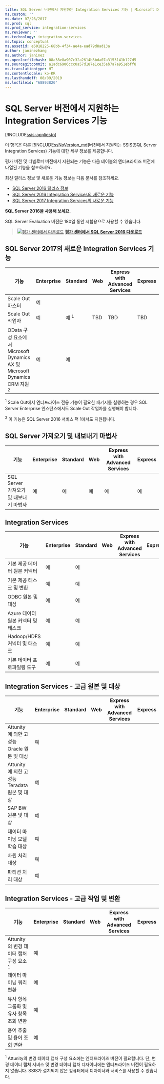 ```yaml
---
title: SQL Server 버전에서 지원하는 Integration Services 기능 | Microsoft Docs
ms.custom: ''
ms.date: 07/26/2017
ms.prod: sql
ms.prod_service: integration-services
ms.reviewer: ''
ms.technology: integration-services
ms.topic: conceptual
ms.assetid: e5018225-68bb-4f34-ae4a-ead79d8ad13a
author: janinezhang
ms.author: janinez
ms.openlocfilehash: 08a38e8a907c32a2614b3bda07a3153141b127d5
ms.sourcegitcommit: a1adc6906ccc0a57d187e1ce35ab7a7a951ebff8
ms.translationtype: HT
ms.contentlocale: ko-KR
ms.lasthandoff: 08/09/2019
ms.locfileid: "68893820"
---
```

# <a name="integration-services-features-supported-by-the-editions-of-sql-server"></a>SQL Server 버전에서 지원하는 Integration Services 기능

[!INCLUDE[ssis-appliesto](../includes/ssis-appliesto-ssvrpluslinux-asdb-asdw-xxx.md)]


 이 항목은 다른 [!INCLUDE[ssNoVersion_md](../includes/ssnoversion-md.md)]버전에서 지원되는 SSIS(SQL Server Integration Services) 기능에 대한 세부 정보를 제공합니다.  

평가 버전 및 디벨로퍼 버전에서 지원되는 기능은 다음 테이블의 엔터프라이즈 버전에 나열된 기능을 참조하세요.
  
최신 릴리스 정보 및 새로운 기능 정보는 다음 문서를 참조하세요.
-   [SQL Server 2016 릴리스 정보](../sql-server/sql-server-2016-release-notes.md)
-   [SQL Server 2016 Integration Services의 새로운 기능](../integration-services/what-s-new-in-integration-services-in-sql-server-2016.md)
-   [SQL Server 2017 Integration Services의 새로운 기능](../integration-services/what-s-new-in-integration-services-in-sql-server-2017.md)
    
**SQL Server 2016을 사용해 보세요.**    

SQL Server Evaluation 버전은 180일 동안 시험용으로 사용할 수 있습니다.  
    
> [![평가 센터에서 다운로드](https://docs.microsoft.com/analysis-services/analysis-services/media/download.png)](https://www.microsoft.com/evalcenter/evaluate-sql-server-2016) **[평가 센터에서 SQL Server 2016 다운로드](https://www.microsoft.com/evalcenter/evaluate-sql-server-2016)**    
    
## <a name="ISNew"></a>SQL Server 2017의 새로운 Integration Services 기능
  
|기능|Enterprise|Standard|Web|Express with Advanced Services|Express|  
|-------------|----------------|--------------|---------|------------------------------------|------------------------|  
|Scale Out 마스터|예|||||
|Scale Out 작업자|예|예 <sup>1</sup>|TBD|TBD|TBD|
|OData 구성 요소에서 Microsoft Dynamics AX 및 Microsoft Dynamics CRM 지원 <sup>2</sup>|예|예||||

<sup>1</sup> Scale Out에서 엔터프라이즈 전용 기능이 필요한 패키지를 실행하는 경우 SQL Server Enterprise 인스턴스에서도 Scale Out 작업자를 실행해야 합니다.

<sup>2</sup> 이 기능은 SQL Server 2016 서비스 팩 1에서도 지원됩니다.

## <a name="IEWiz"></a> SQL Server 가져오기 및 내보내기 마법사

|기능|Enterprise|Standard|Web|Express with Advanced Services|Express|  
|-------------|----------------|--------------|---------|------------------------------------|------------------------|  
|SQL Server 가져오기 및 내보내기 마법사|예|예|예|예|예|  

## <a name="IS"></a> Integration Services  
  
|기능|Enterprise|Standard|Web|Express with Advanced Services|Express|  
|-------------|----------------|--------------|---------|------------------------------------|------------------------|  
|기본 제공 데이터 원본 커넥터|예|예|||| 
|기본 제공 태스크 및 변환|예|예||||  
|ODBC 원본 및 대상 |예|예|||| 
|Azure 데이터 원본 커넥터 및 태스크|예|예||||  
|Hadoop/HDFS 커넥터 및 태스크|예|예||||  
|기본 데이터 프로파일링 도구|예|예|||| 

## <a name="ISAA"></a> Integration Services - 고급 원본 및 대상  
  
|기능|Enterprise|Standard|Web|Express with Advanced Services|Express|  
|-------------|----------------|--------------|---------|------------------------------------|------------------------|  
|Attunity에 의한 고성능 Oracle 원본 및 대상|예|||||  
|Attunity에 의한 고성능 Teradata 원본 및 대상|예|||||  
|SAP BW 원본 및 대상|예|||||  
|데이터 마이닝 모델 학습 대상|예|||||  
|차원 처리 대상|예|||||  
|파티션 처리 대상|예|||||  
  
## <a name="ISAT"></a> Integration Services - 고급 작업 및 변환  
  
|기능|Enterprise|Standard|Web|Express with Advanced Services|Express|  
|-------------|----------------|--------------|---------|------------------------------------|------------------------|  
|Attunity의 변경 데이터 캡처 구성 요소 <sup>1</sup>|예|||||  
|데이터 마이닝 쿼리 변환|예|||||  
|유사 항목 그룹화 및 유사 항목 조회 변환|예|||||  
|용어 추출 및 용어 조회 변환|예|||||  

<sup>1</sup> Attunity의 변경 데이터 캡처 구성 요소에는 엔터프라이즈 버전이 필요합니다. 단, 변경 데이터 캡처 서비스 및 변경 데이터 캡처 디자이너에는 엔터프라이즈 버전이 필요하지 않습니다. SSIS가 설치되지 않은 컴퓨터에서 디자이너와 서비스를 사용할 수 있습니다.
